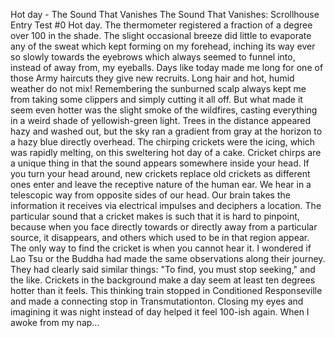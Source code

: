 Hot day - The Sound That Vanishes
The Sound That Vanishes: Scrollhouse Entry Test #0
Hot day.
The thermometer registered a fraction of a degree over 100 in the shade. The slight occasional breeze did little to evaporate any of the sweat which kept forming on my forehead, inching its way ever so slowly towards the eyebrows which always seemed to funnel into, instead of away from, my eyeballs.
Days like today made me long for one of those Army haircuts they give new recruits. Long hair and hot, humid weather do not mix! Remembering the sunburned scalp always kept me from taking some clippers and simply cutting it all off.
But what made it seem even hotter was the slight smoke of the wildfires, casting everything in a weird shade of yellowish-green light. Trees in the distance appeared hazy and washed out, but the sky ran a gradient from gray at the horizon to a hazy blue directly overhead.
The chirping crickets were the icing, which was rapidly melting, on this sweltering hot day of a cake.
Cricket chirps are a unique thing in that the sound appears somewhere inside your head. If you turn your head around, new crickets replace old crickets as different ones enter and leave the receptive nature of the human ear. We hear in a telescopic way from opposite sides of our head. Our brain takes the information it receives via electrical impulses and deciphers a location.
The particular sound that a cricket makes is such that it is hard to pinpoint, because when you face directly towards or directly away from a particular source, it disappears, and others which used to be in that region appear.
The only way to find the cricket is when you cannot hear it.
I wondered if Lao Tsu or the Buddha had made the same observations along their journey. They had clearly said similar things: "To find, you must stop seeking," and the like.
Crickets in the background make a day seem at least ten degrees hotter than it feels.
This thinking train stopped in Conditioned Responseville and made a connecting stop in Transmutationton.
Closing my eyes and imagining it was night instead of day helped it feel 100-ish again.
When I awoke from my nap...
